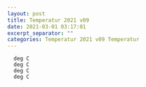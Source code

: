 ```yaml
---
layout: post
title: Temperatur 2021 v09
date: 2021-03-01 03:17:01
excerpt_separator: ""
categories: Temperatur 2021 v09 Temperatur
---
```

```
  deg C
  deg C
  deg C
  deg C
```
